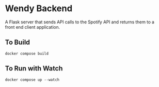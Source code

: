 # Wendy Backend
A Flask server that sends API calls to the Spotify API and returns
them to a front end client application.

## To Build
```
docker compose build
```

## To Run with Watch
```
docker compose up --watch
```